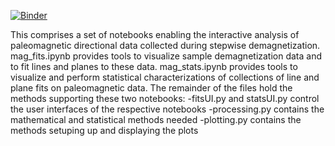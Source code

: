 [![Binder](https://mybinder.org/badge_logo.svg)](https://mybinder.org/v2/git/https%3A%2F%2Fgithub.com%2FOsloMag%2FOmag/HEAD?urlpath=%2Fdoc%2Ftree%2Fmag_fits.ipynb)

This comprises a set of notebooks enabling the interactive analysis of paleomagnetic directional data collected during stepwise demagnetization.
mag_fits.ipynb provides tools to visualize sample demagnetization data and to fit lines and planes to these data.
mag_stats.ipynb provides tools to visualize and perform statistical characterizations of collections of line and plane fits on paleomagnetic data.
The remainder of the files hold the methods supporting these two notebooks:
-fitsUI.py and statsUI.py control the user interfaces of the respective notebooks
-processing.py contains the mathematical and statistical methods needed
-plotting.py contains the methods setuping up and displaying the plots
